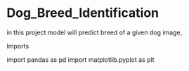 # Dog_Breed_Identification

in this project model will predict breed of a given dog image, 




Imports


import pandas as pd
import matplotlib.pyplot as plt
